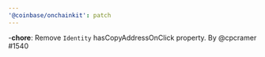 ```yaml
---
'@coinbase/onchainkit': patch
---
```


-**chore**: Remove `Identity` hasCopyAddressOnClick property. By @cpcramer #1540
